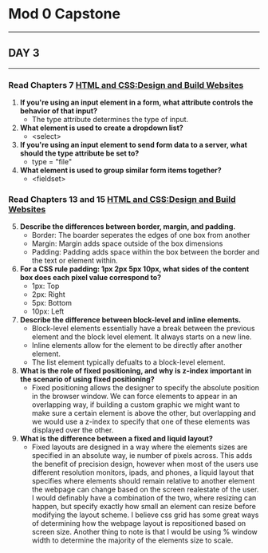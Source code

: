 # Mod 0 Capstone
***
## DAY 3
---

### Read Chapters 7 [HTML and CSS:Design and Build Websites](http://www.amazon.com/HTML-CSS-Design-Build-Websites/dp/1118008189/ref=sr_1_3?ie=UTF8&qid=1459879147&sr=8-3&keywords=duckett)


1. **If you're using an input element in a form, what attribute controls the behavior of that input?**
	* The type attribute determines the type of input.
2. **What element is used to create a dropdown list?**
	* \<select\>
3. **If you're using an input element to send form data to a server, what should the type attribute be set to?**
	* type = "file"
4. **What element is used to group similar form items together?**
	* \<fieldset\>



### Read Chapters 13 and 15 [HTML and CSS:Design and Build Websites](http://www.amazon.com/HTML-CSS-Design-Build-Websites/dp/1118008189/ref=sr_1_3?ie=UTF8&qid=1459879147&sr=8-3&keywords=duckett)

5. **Describe the differences between border, margin, and padding.**
	* Border: The boarder seperates the edges of one box from another
	* Margin: Margin adds space outside of the box dimensions
	* Padding: Padding adds space within the box between the border and the text or element within.
6. **For a CSS rule padding: 1px 2px 5px 10px, what sides of the content box does each pixel value correspond to?**
	* 1px: Top
	* 2px: Right
	* 5px: Bottom
	* 10px: Left
7. **Describe the difference between block-level and inline elements.**
	* Block-level elements essentially have a break between the previous element and the block level element. It always starts on a new line.
	* Inline elements allow for the element to be directly after another element.
	* The list element typically defualts to a block-level element.
8. **What is the role of fixed positioning, and why is z-index important in the scenario of using fixed positioning?**
	* Fixed positioning allows the designer to specify the absolute position in the browser window. We can force elements to appear in an overlapping way, if building a custom graphic we might want to make sure a certain element is above the other, but overlapping and we would use a z-index to specify that one of these elements was displayed over the other.
9. **What is the difference between a fixed and liquid layout?**
	* Fixed layouts are designed in a way where the elements sizes are specified in an absolute way, ie number of pixels across. This adds the benefit of precision design, however when most of the users use different resolution monitors, ipads, and phones, a liquid layout that specifies where elements should remain relative to another element the webpage can change based on the screen realestate of the user. I would definably have a combination of the two, where resizing can happen, but specify exactly how small an element can resize before modifying the layout scheme. I believe css grid has some great ways of determining how the webpage layout is repositioned based on screen size. Another thing to note is that I would be using % window width to determine the majority of the elements size to scale.
